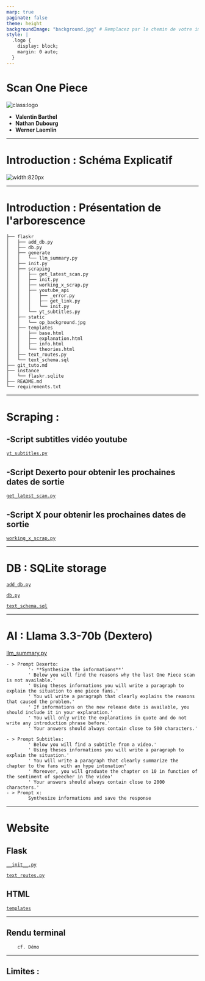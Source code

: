```yaml
---
marp: true
paginate: false
theme: height 
backgroundImage: "background.jpg" # Remplacez par le chemin de votre image d'arrière-plan si nécessaire
style: |
  .logo {
    display: block;
    margin: 0 auto;
  }
---
```


# **Scan One Piece**

![class:logo](LogoFac.png)

- **Valentin Barthel**  
- **Nathan Dubourg**  
- **Werner Laemlin**
---

# Introduction : Schéma Explicatif
![width:820px](Schema.png)

---
# Introduction : Présentation de l'arborescence

```
├── flaskr
│   ├── add_db.py
│   ├── db.py
│   ├── generate
│   │   └── llm_summary.py
│   ├── init.py
│   ├── scraping
│   │   ├── get_latest_scan.py
│   │   ├── init.py
│   │   ├── working_x_scrap.py
│   │   ├── youtube_api
│   │   │   ├── _error.py
│   │   │   ├── get_link.py
│   │   │   └── init.py
│   │   └── yt_subtitles.py
│   ├── static
│   │   └── op_background.jpg
│   ├── templates
│   │   ├── base.html
│   │   ├── explanation.html
│   │   ├── info.html
│   │   └── theories.html
│   ├── text_routes.py
│   └── text_schema.sql
├── git_tuto.md
├── instance
│   └── flaskr.sqlite
├── README.md
└── requirements.txt
```
---
# Scraping : 
## -Script subtitles vidéo youtube

[`yt_subtitles.py`](https://github.com/wlemalin/one_piece_scan/blob/main/flaskr/scraping/yt_subtitles.py)

## -Script Dexerto pour obtenir les prochaines dates de sortie

[`get_latest_scan.py`](https://github.com/wlemalin/one_piece_scan/blob/main/flaskr/scraping/get_latest_scan.py)


## -Script X pour obtenir les prochaines dates de sortie

[`working_x_scrap.py`](https://github.com/wlemalin/one_piece_scan/blob/main/flaskr/scraping/working_x_scrap.py)

---

# DB : SQLite storage

[`add_db.py`](https://github.com/wlemalin/one_piece_scan/blob/main/flaskr/add_db.py)

[`db.py`](https://github.com/wlemalin/one_piece_scan/blob/main/flaskr/db.py)

[`text_schema.sql`](https://github.com/wlemalin/one_piece_scan/blob/main/flaskr/text_schema.sql)

---
# AI : Llama 3.3-70b (Dextero)

[llm_summary.py](https://github.com/wlemalin/one_piece_scan/blob/main/flaskr/generate/llm_summary.py)

```
- > Prompt Dexerto:
        '- **Synthesize the informations**'
        ' Below you will find the reasons why the last One Piece scan is not available.'
        ' Using theses informations you will write a paragraph to explain the situation to one piece fans.'
        ' You wil write a paragraph that clearly explains the reasons that caused the problem.'
        ' If informations on the new release date is available, you should include it in your explanation.'
        ' You will only write the explanations in quote and do not write any introduction phrase before.'
        ' Your answers should always contain close to 500 characters.'

- > Prompt Subtitles:
        ' Below you will find a subtitle from a video.'
        ' Using theses informations you will write a paragraph to explain the situation.'
        ' You will write a paragraph that clearly summarize the chapter to the fans with an hype intonation'
        ' Moreover, you will graduate the chapter on 10 in function of the sentiment of speecher in the video'
        ' Your answers should always contain close to 2000 characters.'
- > Prompt x:
        Synthesize informations and save the response
```
---
# Website
## Flask
[`__init__.py`](https://github.com/wlemalin/one_piece_scan/blob/main/flaskr/__init__.py)

[`text_routes.py`](https://github.com/wlemalin/one_piece_scan/blob/main/flaskr/text_routes.py)

## HTML
[`templates`](https://github.com/wlemalin/one_piece_scan/blob/main/flaskr/templates)

---
## Rendu terminal
        cf. Démo

---
## Limites :

